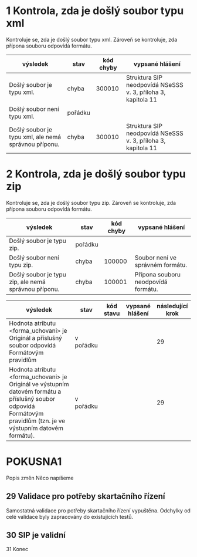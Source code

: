 # 1	Kontrola, zda je došlý soubor typu xml 

Kontroluje se, zda je došlý soubor typu xml. Zároveň se kontroluje, zda přípona souboru odpovídá formátu.

| výsledek  | stav | kód chyby | vypsané hlášení |
| ------------- | ------------- |------------- | ------------- | 
| Došlý soubor je typu xml.  | chyba  | 300010 | Struktura SIP neodpovídá NSeSSS v. 3, příloha 3, kapitola 11
| Došlý soubor není typu xml.  |  pořádku  | |  |
| Došlý soubor je typu xml, ale nemá správnou příponu. | chyba  | 300010 | Struktura SIP neodpovídá NSeSSS v. 3, příloha 3, kapitola 11

# 2	Kontrola, zda je došlý soubor typu zip

Kontroluje se, zda je došlý soubor typu zip. Zároveň se kontroluje, zda přípona souboru odpovídá formátu.

| výsledek  | stav | kód chyby | vypsané hlášení |
| ------------- | ------------- | ------------- | ------------- | 
| Došlý soubor je typu zip.  | pořádku  | |  |
| Došlý soubor není typu zip.  |  chyba  | 100000| Soubor není ve správném formátu. |
| Došlý soubor je typu zip, ale nemá správnou příponu. | chyba  | 100001 | Přípona souboru neodpovídá formátu.


| výsledek |	stav |	kód stavu |	vypsané hlášení	| následující krok
| ------------- | ------------- | ------------- | ------------- | ------------- | 
| Hodnota atributu <forma_uchovani> je Originál a příslušný soubor odpovídá Formátovým pravidlům |	v pořádku | | |	29 |
|Hodnota atributu <forma_uchovani> je Originál ve výstupním datovém formátu a příslušný soubor odpovídá Formátovým pravidlům (tzn. je ve výstupním datovém formátu). |	v pořádku |	| |	29 |


# POKUSNA1
Popis změn
Něco napíšeme

## 29	Validace pro potřeby skartačního řízení
Samostatná validace pro potřeby skartačního řízení vypuštěna. Odchylky od celé validace byly zapracovány do existujících testů.


## 30	SIP je validní
31	Konec
